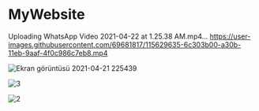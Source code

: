 


# MyWebsite
Uploading WhatsApp Video 2021-04-22 at 1.25.38 AM.mp4…
https://user-images.githubusercontent.com/69681817/115629635-6c303b00-a30b-11eb-9aaf-4f0c986c7eb8.mp4


![Ekran görüntüsü 2021-04-21 225439](https://user-images.githubusercontent.com/69681817/115615016-12257a80-a2f7-11eb-9d89-444b7bd241d4.png)

![3](https://user-images.githubusercontent.com/69681817/115615127-3aad7480-a2f7-11eb-95be-748b0cd4e940.png)

![2](https://user-images.githubusercontent.com/69681817/115615212-5add3380-a2f7-11eb-902d-8b903221ef58.png)

